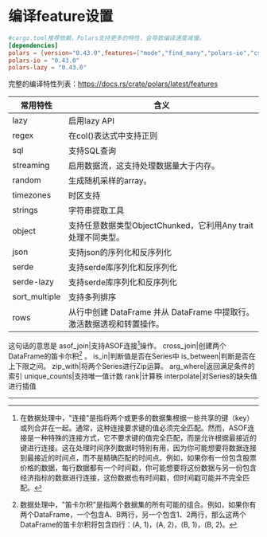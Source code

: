 # 编译feature设置

```toml
#cargo.toml推荐依赖，Polars支持更多的特性，会导致编译速度减慢。
[dependencies]
polars = {version="0.43.0",features=["mode","find_many","polars-io","csv","polars-ops","lazy","docs-selection","streaming","regex","temporal","is_unique","is_between","dtype-date","dtype-datetime","dtype-time","dtype-duration","dtype-categorical","rows","is_in","pivot"]}
polars-io = "0.43.0"
polars-lazy = "0.43.0"
```

完整的编译特性列表：https://docs.rs/crate/polars/latest/features

常用特性|含义
--|--
lazy|启用lazy API
regex|在col()表达式中支持正则
sql|支持SQL查询
streaming|启用数据流，这支持处理数据量大于内存。
random|生成随机采样的array。
timezones|时区支持
strings|字符串提取工具
object|支持任意数据类型ObjectChunked<T>，它利用Any trait处理不同类型。
json|支持json的序列化和反序列化
serde|支持serde库序列化和反序列化
serde-lazy|支持serde库序列化和反序列化
sort_multiple|支持多列排序
rows|从行中创建 DataFrame 并从 DataFrame 中提取行。激活数据透视和转置操作。
这句话的意思是
asof_join|支持ASOF连接[^asof_join]操作。
cross_join|创建两个DataFrame的笛卡尔积[^cross_join] 。
is_in|判断值是否在Series中
is_between|判断是否在上下限之间。
zip_with|将两个Series进行Zip运算。
arg_where|返回满足条件的索引
unique_counts|支持唯一值计数
rank|计算秩
interpolate|对Series的缺失值进行插值

--------
[^asof_join]: 在数据处理中，"连接"是指将两个或更多的数据集根据一些共享的键（key）或列合并在一起。通常，这种连接要求键的值必须完全匹配。然而，ASOF连接是一种特殊的连接方式，它不要求键的值完全匹配，而是允许根据最接近的键进行连接。这在处理时间序列数据时特别有用，因为你可能想要将数据连接到最接近的时间点，而不是精确匹配的时间点。例如，如果你有一份包含股票价格的数据，每行数据都有一个时间戳，你可能想要将这份数据与另一份包含经济指标的数据进行连接，这份数据也有时间戳，但时间戳可能并不完全匹配。

[^cross_join]: 数据处理中，"笛卡尔积"是指两个数据集的所有可能的组合。例如，如果你有两个DataFrame，一个包含A、B两行，另一个包含1、2两行，那么这两个DataFrame的笛卡尔积将包含四行：(A, 1)，(A, 2)，(B, 1)，(B, 2)。
